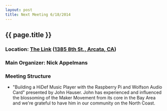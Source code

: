 ```yaml
---
layout: post
title: Next Meeting 6/18/2014
---
```


## {{ page.title }}
### Location: [The Link](http://the-link.us/) ([1385 8th St., Arcata, CA](http://goo.gl/maps/j8Ss2))
### Main Organizer: Nick Appelmans
### Meeting Structure
* "Building a HiDef Music Player with the Raspberry Pi and Wolfson Audio Card" presented by John Hauser. John has experienced and influenced the blossoming of the Maker Movement from its core in the Bay Area and we're grateful to have him in our community on the North Coast.
